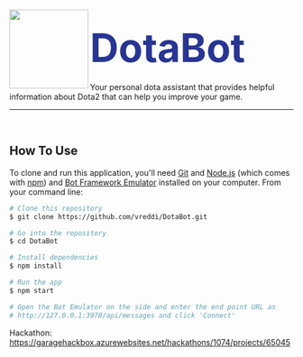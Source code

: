 # <img align="left" src="http://i.imgur.com/P71t0t8.gif" width="140px"><div style="margin-left: 100px; padding-top: 12px; font-size: 70px; padding-top: 25px; color: #283593">DotaBot</div>
Your personal dota assistant that provides helpful information about Dota2 that can help you improve your game.
<hr>

<br>

## How To Use

To clone and run this application, you'll need [Git](https://git-scm.com) and [Node.js](https://nodejs.org/en/download/) (which comes with [npm](http://npmjs.com)) and [Bot Framework Emulator](https://github.com/Microsoft/BotFramework-Emulator/releases) installed on your computer. From your command line:

```bash
# Clone this repository
$ git clone https://github.com/vreddi/DotaBot.git

# Go into the repository
$ cd DotaBot

# Install dependencies
$ npm install

# Run the app
$ npm start

# Open the Bot Emulator on the side and enter the end point URL as
# http://127.0.0.1:3978/api/messages and click 'Connect'
```

Hackathon: https://garagehackbox.azurewebsites.net/hackathons/1074/projects/65045
